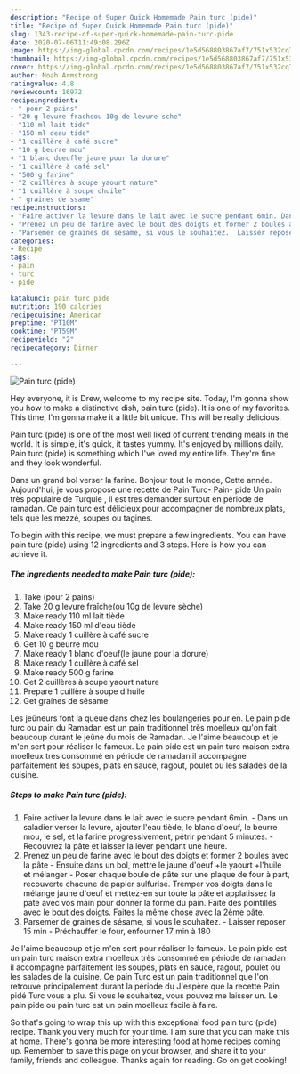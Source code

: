 ```yaml
---
description: "Recipe of Super Quick Homemade Pain turc (pide)"
title: "Recipe of Super Quick Homemade Pain turc (pide)"
slug: 1343-recipe-of-super-quick-homemade-pain-turc-pide
date: 2020-07-06T11:49:08.296Z
image: https://img-global.cpcdn.com/recipes/1e5d568803867af7/751x532cq70/pain-turc-pide-photo-principale-de-la-recette.jpg
thumbnail: https://img-global.cpcdn.com/recipes/1e5d568803867af7/751x532cq70/pain-turc-pide-photo-principale-de-la-recette.jpg
cover: https://img-global.cpcdn.com/recipes/1e5d568803867af7/751x532cq70/pain-turc-pide-photo-principale-de-la-recette.jpg
author: Noah Armstrong
ratingvalue: 4.8
reviewcount: 16972
recipeingredient:
- " pour 2 pains"
- "20 g levure fracheou 10g de levure sche"
- "110 ml lait tide"
- "150 ml deau tide"
- "1 cuillère à café sucre"
- "10 g beurre mou"
- "1 blanc doeufle jaune pour la dorure"
- "1 cuillère à café sel"
- "500 g farine"
- "2 cuillères à soupe yaourt nature"
- "1 cuillère à soupe dhuile"
- " graines de ssame"
recipeinstructions:
- "Faire activer la levure dans le lait avec le sucre pendant 6min. Dans un saladier verser la levure, ajouter l&#39;eau tiède, le blanc d&#39;oeuf, le beurre mou, le sel, et la farine progressivement, pétrir pendant 5 minutes.  Recouvrez la pâte et laisser la lever pendant une heure."
- "Prenez un peu de farine avec le bout des doigts et former 2 boules avec la pâte Ensuite dans un bol, mettre le jaune d&#39;oeuf +le yaourt +l&#39;huile et mélanger Poser chaque boule de pâte sur une plaque de four à part, recouverte chacune de papier sulfurisé. Tremper vos doigts dans le mélange jaune d&#39;oeuf et mettez-en sur toute la pâte et applatissez la pate avec vos main pour donner la forme du pain. Faite des pointillés avec le bout des doigts. Faites la même chose avec la 2ème pâte."
- "Parsemer de graines de sésame, si vous le souhaitez.  Laisser reposer 15 min Préchauffer le four, enfourner 17 min à 180"
categories:
- Recipe
tags:
- pain
- turc
- pide

katakunci: pain turc pide 
nutrition: 190 calories
recipecuisine: American
preptime: "PT10M"
cooktime: "PT59M"
recipeyield: "2"
recipecategory: Dinner

---
```



![Pain turc (pide)](https://img-global.cpcdn.com/recipes/1e5d568803867af7/751x532cq70/pain-turc-pide-photo-principale-de-la-recette.jpg)

Hey everyone, it is Drew, welcome to my recipe site. Today, I'm gonna show you how to make a distinctive dish, pain turc (pide). It is one of my favorites. This time, I'm gonna make it a little bit unique. This will be really delicious.

Pain turc (pide) is one of the most well liked of current trending meals in the world. It is simple, it's quick, it tastes yummy. It's enjoyed by millions daily. Pain turc (pide) is something which I've loved my entire life. They're fine and they look wonderful.

Dans un grand bol verser la farine. Bonjour tout le monde, Cette année. Aujourd&#39;hui, je vous propose une recette de Pain Turc- Pain- pide Un pain très populaire de Turquie , il est tres demander surtout en période de ramadan. Ce pain turc est délicieux pour accompagner de nombreux plats, tels que les mezzé, soupes ou tagines.


To begin with this recipe, we must prepare a few ingredients. You can have pain turc (pide) using 12 ingredients and 3 steps. Here is how you can achieve it.

<!--inarticleads1-->

##### The ingredients needed to make Pain turc (pide):

1. Take  (pour 2 pains)
1. Take 20 g levure fraîche(ou 10g de levure sèche)
1. Make ready 110 ml lait tiède
1. Make ready 150 ml d&#39;eau tiède
1. Make ready 1 cuillère à café sucre
1. Get 10 g beurre mou
1. Make ready 1 blanc d&#39;oeuf(le jaune pour la dorure)
1. Make ready 1 cuillère à café sel
1. Make ready 500 g farine
1. Get 2 cuillères à soupe yaourt nature
1. Prepare 1 cuillère à soupe d&#39;huile
1. Get  graines de sésame


Les jeûneurs font la queue dans chez les boulangeries pour en. Le pain pide turc ou pain du Ramadan est un pain traditionnel très moelleux qu&#39;on fait beaucoup durant le jeûne du mois de Ramadan. Je l&#39;aime beaucoup et je m&#39;en sert pour réaliser le fameux. Le pain pide est un pain turc maison extra moelleux très consommé en période de ramadan il accompagne parfaitement les soupes, plats en sauce, ragout, poulet ou les salades de la cuisine. 

<!--inarticleads2-->

##### Steps to make Pain turc (pide):

1. Faire activer la levure dans le lait avec le sucre pendant 6min. - Dans un saladier verser la levure, ajouter l&#39;eau tiède, le blanc d&#39;oeuf, le beurre mou, le sel, et la farine progressivement, pétrir pendant 5 minutes.  - Recouvrez la pâte et laisser la lever pendant une heure.
1. Prenez un peu de farine avec le bout des doigts et former 2 boules avec la pâte - Ensuite dans un bol, mettre le jaune d&#39;oeuf +le yaourt +l&#39;huile et mélanger - Poser chaque boule de pâte sur une plaque de four à part, recouverte chacune de papier sulfurisé. Tremper vos doigts dans le mélange jaune d&#39;oeuf et mettez-en sur toute la pâte et applatissez la pate avec vos main pour donner la forme du pain. Faite des pointillés avec le bout des doigts. Faites la même chose avec la 2ème pâte.
1. Parsemer de graines de sésame, si vous le souhaitez.  - Laisser reposer 15 min - Préchauffer le four, enfourner 17 min à 180


Je l&#39;aime beaucoup et je m&#39;en sert pour réaliser le fameux. Le pain pide est un pain turc maison extra moelleux très consommé en période de ramadan il accompagne parfaitement les soupes, plats en sauce, ragout, poulet ou les salades de la cuisine. Ce pain Turc est un pain traditionnel que l&#39;on retrouve principalement durant la période du J&#39;espère que la recette Pain pidé Turc vous a plu. Si vous le souhaitez, vous pouvez me laisser un. Le pain pide ou pain turc est un pain moelleux facile à faire. 

So that's going to wrap this up with this exceptional food pain turc (pide) recipe. Thank you very much for your time. I am sure that you can make this at home. There's gonna be more interesting food at home recipes coming up. Remember to save this page on your browser, and share it to your family, friends and colleague. Thanks again for reading. Go on get cooking!
